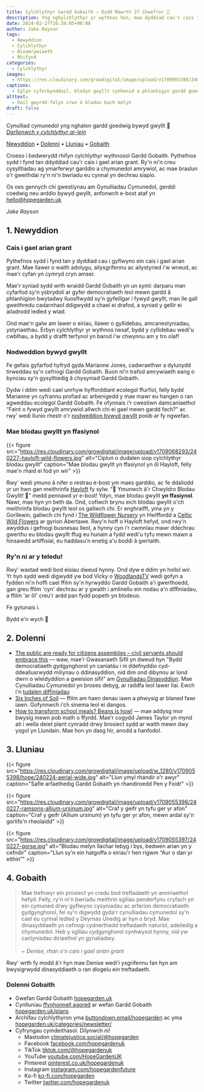 ```yaml
---
title: Cylchlythyr Gardd Gobaith — Dydd Mawrth 27 Chwefror 🌸
description: Yng nghylchlythyr yr wythnos hon, mae dyddiad cau'r cais i gael arian grant ar y gorwel, nodweddion bywyd gwyllt, WoodlandsTV, a blodau gwyllt mewn ffasiwn
date: 2024-02-27T16:34:05+00:00
author: Jake Rayson 
tags: 
  - Newyddion
  - Cylchlythyr
  - Bioamrywiaeth
  - Rhifyn4
categories: 
  - Cylchlythyr
images: 
  - https://res.cloudinary.com/growdigital/image/upload/v1709055398/240227-saxifrage.jpg
captions: 
  - Eglyn cyferbynddail, blodyn gwyllt cynhenid a phlanhigyn gardd goedwig
alttext: 
  - Dail gwyrdd-felyn crwn â blodau bach melyn
draft: false
---
```


Cynulliad cymunedol yng nghalon gardd goedwig bywyd gwyllt 💚<br>
_[Darllenwch y cylchlythyr ar-lein](https://hopegarden.uk/blog/240227-newsletter)_

[Newyddion](#1-news) • [Dolenni](#2-links) • [Lluniau](#3-photos) • [Gobaith](#4-hope-links)

Croeso i bedwerydd rhifyn cylchlythyr wythnosol Gardd Gobaith. Pythefnos sydd i fynd tan ddyddiad cau'r cais i gael arian grant. Ry'n ni'n creu cysylltiadau ag ymarferwyr garddio a chymunedol amrywiol, ac mae braslun o'r gweithdai ry'n ni'n bwriadu eu cynnal yn dechrau siapio.

Os oes gennych chi gwestiynau am Gynulliadau Cymunedol, gerddi coedwig neu arddio bywyd gwyllt, anfonwch e-bost ataf yn <hello@hopegarden.uk>

_Jake Rayson_

## 1. Newyddion

### Cais i gael arian grant

Pythefnos sydd i fynd tan y dyddiad cau i gyflwyno ein cais i gael arian grant. Mae llawer o waith adolygu, ailysgrifennu ac ailystyried i'w wneud, ac mae'r cyfan yn cymryd cryn amser.

Mae'r syniad sydd wrth wraidd Gardd Gobaith yn un syml: darparu man cyfarfod sy'n ysbrydoli ar gyfer democratiaeth leol mewn gardd â phlanhigion bwytadwy lluosflwydd sy'n gyfeillgar i fywyd gwyllt, man lle gall gweithredu cadarnhaol ddigwydd a chael ei drafod, a syniad y gellir ei ailadrodd ledled y wlad.

Ond mae'n galw am lawer o eiriau, llawer o gyllidebau, amcanestyniadau, ystyriaethau. Erbyn cylchlythyr yr wythnos nesaf, bydd y cyllidebau wedi'u cwblhau, a bydd y drafft terfynol yn barod i'w chwynnu am y tro olaf!

### Nodweddion bywyd gwyllt

Fe gefais gyfarfod hyfryd gyda Marianne Jones, cadwraethwr a dylunydd tirweddau sy'n cefnogi Gardd Gobaith. Buon ni'n trafod amrywiaeth eang o bynciau sy'n gysylltiedig â chysyniad Gardd Gobaith.

Dydw i ddim wedi cael unrhyw hyfforddiant ecolegol ffurfiol, felly bydd Marianne yn cyfrannu profiad ac arbenigedd y mae mawr eu hangen o ran agweddau ecolegol Gardd Gobaith. Fe ofynnais i'r cwestiwn damcaniaethol “Faint o fywyd gwyllt amrywiol allwch chi ei gael mewn gardd fach?” ac rwy' wedi llunio rhestr o'r [nodweddion bywyd gwyllt](https://natureworks.org.uk/wildlife-features) posib ar fy ngwefan.

### Mae blodau gwyllt yn ffasiynol

{{< figure src="https://res.cloudinary.com/growdigital/image/upload/v1709068293/240227-hayloft-wild-flowers.jpg" alt="Ciplun o dudalen siop cylchlythyr blodau gwyllt" caption="Mae blodau gwyllt yn ffasiynol yn ôl Hayloft, felly mae'n rhaid ei fod yn wir" >}}

Rwy' wedi ymuno â nifer o restrau e-bost ym maes garddio, ac fe ddaliodd yr un hwn gan meithrinfa [Hayloft](https://hayloft.co.uk/) fy sylw. “🌸&nbsp;Ymunwch â'r Chwyldro Blodau Gwyllt!&nbsp;🌸” medd pennawd yr e-bost! Ydyn, mae blodau gwyllt **yn ffasiynol**. Nawr, mae hyn yn beth da. Ond, cofiwch brynu eich blodau gwyllt o'ch meithrinfa blodau gwyllt leol os gallwch chi. Er enghraifft, yma yn y Gorllewin, gallwch chi fynd i [The Wildflower Nursery](https://www.thewildflowernursery.co.uk/) yn Hwlffordd a [Celtic Wild Flowers](https://celticwildflowers.co.uk/) ar gyrion Abertawe. Rwy'n hoff o Hayloft hefyd, ond rwy'n awyddus i gefnogi busnesau lleol, a hynny cyn i'r cwmnïau mawr ddechrau gwerthu eu blodau gwyllt ffug eu hunain a fydd wedi'u tyfu mewn mawn a hinsawdd artiffisial, eu haddasu'n enetig a'u boddi â gwrtaith. 

### Ry'n ni ar y teledu!

Rwy' wastad wedi bod eisiau dweud hynny. Ond dyw e ddim yn hollol wir. Yr hyn sydd wedi digwydd yw bod Vicky o [WoodlandsTV](https://www.woodlands.co.uk/tv/) wedi gofyn a fydden ni'n hoffi cael ffilm sy'n hyrwyddo Gardd Gobaith a'i gwerthoedd, gan greu ffilm 'cyn' dechrau ar y gwaith i amlinellu ein nodau a'n diffiniadau, a ffilm 'ar ôl' creu'r ardd pan fydd popeth yn blodeuo. 

Fe gytunais i.

Bydd e'n wych 💚

## 2. Dolenni

* [The public are ready for citizens assemblies – civil servants should embrace this](https://www.civilserviceworld.com/news/article/citizens-assemblies-are-long-overdue-and-a-chance-to-change-the-way-government-works-for-the-better-28793) — waw, mae'r Gwasanaeth Sifil yn dweud hyn "Bydd democratiaeth gydgynghorol yn caniatáu i ni ddefnyddio cyd-ddeallusrwydd miliynau o ddinasyddion, nid dim ond dibynnu ar lond dwrn o wleidyddion a gweision sifil" am [Gynulliadau Dinasyddion](https://extinctionrebellion.uk/decide-together/citizens-assembly/). Mae Cynulliadau Cymunedol yn broses debyg, ar raddfa leol lawer llai. Ewch i'n [tudalen diffiniadau](/definitions/)
* [Six Inches of Soil](https://www.sixinchesofsoil.org/) — ffilm am haen denau iawn a phwysig ar blaned fawr iawn. Gofynnwch i'ch sinema leol ei dangos.
* [How to transform school meals? Beans is how!](https://hodmedods.co.uk/blogs/news/how-to-transform-school-meals-beans-is-how) — mae addysg mor bwysig mewn pob math o ffyrdd. Mae'r cogydd James Taylor yn mynd ati i wella deiet plant cynradd drwy brosiect sydd ar waith mewn dwy ysgol yn Llundain. Mae hon yn dasg hir, anodd a hanfodol.

## 3. Lluniau

{{< figure src="https://res.cloudinary.com/growdigital/image/upload/w_1280/v1709055398/hope/240224-aerial-wide.jpg" alt="Llun ymyl rhandir o'r awyr" caption="Safle arfaethedig Gardd Gobaith yn rhandiroedd Pen y Foidr" >}}

{{< figure src="https://res.cloudinary.com/growdigital/image/upload/v1709055398/240227-ramsons-allium-ursinum.jpg" alt="Craf y geifr yn tyfu ger yr afon" caption="Craf y geifr (Allium ursinum) yn tyfu ger yr afon, mewn ardal sy'n gorlifo'n rheolaidd" >}}

{{< figure src="https://res.cloudinary.com/growdigital/image/upload/v1709055397/240227-gorse.jpg" alt="Blodau melyn llachar tebyg i bys, bedwen arian yn y cefndir" caption="Llun sy'n ein hatgoffa o eiriau'r hen rigwm “Aur o dan yr eithin”" >}}

## 4. Gobaith

>  Mae trefnwyr ein prosiect yn credu bod treftadaeth yn anniriaethol hefyd. Felly, ry'n ni'n bwriadu meithrin sgiliau penderfynu cryfach yn ein cymuned drwy gyflwyno cysyniadau ac arferion democratiaeth gydgynghorol, fel sy'n digwydd gyda'r cynulliadau cymunedol sy'n cael eu cynnal ledled y Deyrnas Unedig ar hyn o bryd. Mae dinasyddiaeth yn cefnogi cydnerthedd treftadaeth naturiol, adeiledig a chymunedol. Heb y sgiliau cydgynghorol cynhwysol hynny, nid yw canlyniadau diriaethol yn gynaliadwy.<br><br>_~ Denise, rhan o'n cais i gael arian grant_

Rwy' wrth fy modd â'r hyn mae Denise wedi'i ysgrifennu fan hyn am bwysigrwydd dinasyddiaeth o ran diogelu ein treftadaeth.

### Dolenni Gobaith

* Gwefan Gardd Gobaith [hopegarden.uk](https://hopegarden.uk/)
* Cynlluniau [ffynhonnell agored](https://en.wikipedia.org/wiki/Open_source) ar wefan Gardd Gobaith [hopegarden.uk/plans](https://hopegarden.uk/plans)
* Archifau cylchlythyron yma [buttondown.email/hopegarden](https://buttondown.email/hopegarden) ac yma [hopegarden.uk/categories/newsletter/](https://hopegarden.uk/categories/newsletter/)
* Cyfryngau cymdeithasol. Dilynwch ni!
  * Mastodon [climatejustice.social/@hopegarden](https://climatejustice.social/@hopegarden)
  * Facebook [facebook.com/hopegardenuk](https://facebook.com/hopegardenuk)
  * TikTok [tiktok.com/@hopegardenuk](https://www.tiktok.com/@hopegardenuk)
  * YouTube [youtube.com/HopeGardenUK](https://www.youtube.com/@HopeGardenUK )
  * Pinterest [pinterest.co.uk/hopegardenuk](https://www.pinterest.co.uk/hopegardenuk/)
  * Instagram [instagram.com/hopegardenfuture](https://instagram.com/hopegardenfuture)
  * Ko-fi [ko-fi.com/hopegarden](https://ko-fi.com/hopegarden)
  * Twitter [twitter.com/hopegardenuk](https://twitter.com/hopegardenuk)
